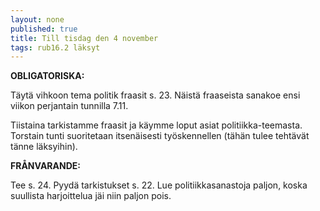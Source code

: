 ```yaml
---
layout: none
published: true
title: Till tisdag den 4 november
tags: rub16.2 läksyt
---
```

**OBLIGATORISKA:**

Täytä vihkoon tema politik fraasit s. 23. Näistä fraaseista sanakoe ensi viikon perjantain tunnilla 7.11.

Tiistaina tarkistamme fraasit ja käymme loput asiat politiikka-teemasta. Torstain tunti suoritetaan itsenäisesti työskennellen (tähän tulee tehtävät tänne läksyihin).

**FRÅNVARANDE:**

Tee s. 24. Pyydä tarkistukset s. 22. Lue politiikkasanastoja paljon, koska suullista harjoittelua jäi niin paljon pois.
